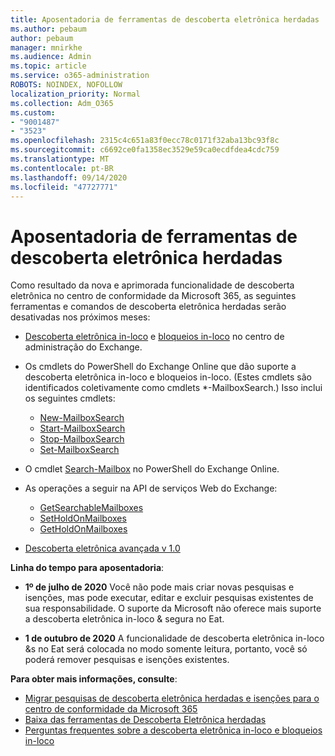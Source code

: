 ```yaml
---
title: Aposentadoria de ferramentas de descoberta eletrônica herdadas
ms.author: pebaum
author: pebaum
manager: mnirkhe
ms.audience: Admin
ms.topic: article
ms.service: o365-administration
ROBOTS: NOINDEX, NOFOLLOW
localization_priority: Normal
ms.collection: Adm_O365
ms.custom:
- "9001487"
- "3523"
ms.openlocfilehash: 2315c4c651a83f0ecc78c0171f32aba13bc93f8c
ms.sourcegitcommit: c6692ce0fa1358ec3529e59ca0ecdfdea4cdc759
ms.translationtype: MT
ms.contentlocale: pt-BR
ms.lasthandoff: 09/14/2020
ms.locfileid: "47727771"
---
```

# <a name="retirement-of-legacy-ediscovery-tools"></a>Aposentadoria de ferramentas de descoberta eletrônica herdadas

Como resultado da nova e aprimorada funcionalidade de descoberta eletrônica no centro de conformidade da Microsoft 365, as seguintes ferramentas e comandos de descoberta eletrônica herdadas serão desativadas nos próximos meses:

- [Descoberta eletrônica in-loco](https://docs.microsoft.com/exchange/security-and-compliance/in-place-ediscovery/in-place-ediscovery) e [bloqueios in-loco](https://docs.microsoft.com/exchange/security-and-compliance/create-or-remove-in-place-holds) no centro de administração do Exchange.

- Os cmdlets do PowerShell do Exchange Online que dão suporte a descoberta eletrônica in-loco e bloqueios in-loco. (Estes cmdlets são identificados coletivamente como cmdlets *-MailboxSearch.) Isso inclui os seguintes cmdlets:

    - [New-MailboxSearch](https://docs.microsoft.com/powershell/module/exchange/policy-and-compliance-content-search/new-mailboxsearch)
    - [Start-MailboxSearch](https://docs.microsoft.com/powershell/module/exchange/policy-and-compliance-content-search/start-mailboxsearch)
    - [Stop-MailboxSearch](https://docs.microsoft.com/powershell/module/exchange/policy-and-compliance-content-search/stop-mailboxsearch)
    - [Set-MailboxSearch](https://docs.microsoft.com/powershell/module/exchange/policy-and-compliance-content-search/set-mailboxsearch)

- O cmdlet [Search-Mailbox](https://docs.microsoft.com/powershell/module/exchange/mailboxes/search-mailbox?view=exchange-ps) no PowerShell do Exchange Online.
- As operações a seguir na API de serviços Web do Exchange:
    - [GetSearchableMailboxes](https://docs.microsoft.com/exchange/client-developer/web-service-reference/getsearchablemailboxes-operation)
    - [SetHoldOnMailboxes](https://docs.microsoft.com/exchange/client-developer/web-service-reference/setholdonmailboxes-operation)
    - [GetHoldOnMailboxes](https://docs.microsoft.com/exchange/client-developer/web-service-reference/getholdonmailboxes-operation)

- [Descoberta eletrônica avançada v 1.0](https://docs.microsoft.com/microsoft-365/compliance/office-365-advanced-ediscovery)

**Linha do tempo para aposentadoria**:
- **1º de julho de 2020** Você não pode mais criar novas pesquisas e isenções, mas pode executar, editar e excluir pesquisas existentes de sua responsabilidade. O suporte da Microsoft não oferece mais suporte a descoberta eletrônica in-loco & segura no Eat.
    
- **1 de outubro de 2020** A funcionalidade de descoberta eletrônica in-loco &s no Eat será colocada no modo somente leitura, portanto, você só poderá remover pesquisas e isenções existentes.

**Para obter mais informações, consulte**:

 - [Migrar pesquisas de descoberta eletrônica herdadas e isenções para o centro de conformidade da Microsoft 365](https://docs.microsoft.com/microsoft-365/compliance/migrate-legacy-ediscovery-searches-and-holds)
 - [Baixa das ferramentas de Descoberta Eletrônica herdadas](https://docs.microsoft.com/microsoft-365/compliance/legacy-ediscovery-retirement)
 - [Perguntas frequentes sobre a descoberta eletrônica in-loco e bloqueios in-loco](https://docs.microsoft.com/microsoft-365/compliance/legacy-ediscovery-retirement#faqs-about-in-place-ediscovery-and-in-place-holds)



